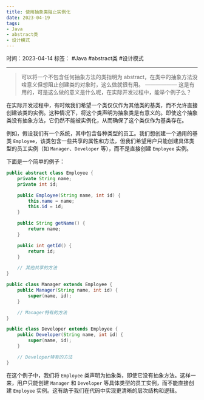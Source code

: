 ```yaml
---
title: 使用抽象类阻止实例化
date: 2023-04-19
tags: 
- Java 
- abstract类 
- 设计模式 
---
```


时间：2023-04-14
标签： #Java #abstract类 #设计模式 

---

>可以将一个不包含任何抽象方法的类指明为 abstract，在类中的抽象方法没啥意义但想阻止创建类的对象时，这么做就很有用。 
>—————— 
>这是有用的，可是这么做的意义是什么呢，在实际开发过程中，能举个例子么？

在实际开发过程中，有时候我们希望一个类仅仅作为其他类的基类，而不允许直接创建该类的实例。这种情况下，将这个类声明为抽象类是有意义的。即使这个抽象类没有抽象方法，它仍然不能被实例化，从而确保了这个类仅作为基类存在。

例如，假设我们有一个系统，其中包含各种类型的员工。我们想创建一个通用的基类 `Employee`，该类包含一些共享的属性和方法，但我们希望用户只能创建具体类型的员工实例（如 `Manager`、`Developer` 等），而不是直接创建 `Employee` 实例。

下面是一个简单的例子：
```java
public abstract class Employee {
    private String name;
    private int id;

    public Employee(String name, int id) {
        this.name = name;
        this.id = id;
    }

    public String getName() {
        return name;
    }

    public int getId() {
        return id;
    }

    // 其他共享的方法
}

public class Manager extends Employee {
    public Manager(String name, int id) {
        super(name, id);
    }

    // Manager特有的方法
}

public class Developer extends Employee {
    public Developer(String name, int id) {
        super(name, id);
    }

    // Developer特有的方法
}
```
在这个例子中，我们将 `Employee` 类声明为抽象类，即使它没有抽象方法。这样一来，用户只能创建 `Manager` 和 `Developer` 等具体类型的员工实例，而不能直接创建 `Employee` 实例。这有助于我们在代码中实现更清晰的层次结构和逻辑。